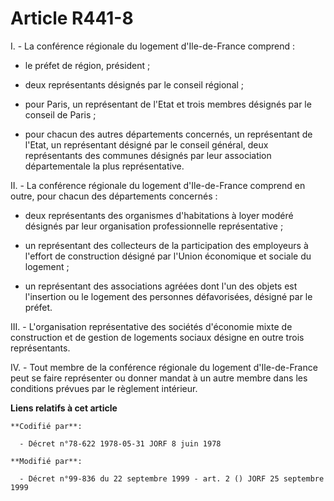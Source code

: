 # Article R441-8

I. - La conférence régionale du logement d'Ile-de-France comprend :

- le préfet de région, président ;

- deux représentants désignés par le conseil régional ;

- pour Paris, un représentant de l'Etat et trois membres désignés par le conseil de Paris ;

- pour chacun des autres départements concernés, un représentant de l'Etat, un représentant désigné par le conseil général,
deux représentants des communes désignés par leur association départementale la plus représentative.

II. - La conférence régionale du logement d'Ile-de-France comprend en outre, pour chacun des départements concernés :

- deux représentants des organismes d'habitations à loyer modéré désignés par leur organisation professionnelle
représentative ;

- un représentant des collecteurs de la participation des employeurs à l'effort de construction désigné par l'Union
économique et sociale du logement ;

- un représentant des associations agréées dont l'un des objets est l'insertion ou le logement des personnes défavorisées,
désigné par le préfet.

III. - L'organisation représentative des sociétés d'économie mixte de construction et de gestion de logements sociaux désigne
en outre trois représentants.

IV. - Tout membre de la conférence régionale du logement d'Ile-de-France peut se faire représenter ou donner mandat à un
autre membre dans les conditions prévues par le règlement intérieur.

**Liens relatifs à cet article**

	**Codifié par**:

	  - Décret n°78-622 1978-05-31 JORF 8 juin 1978

	**Modifié par**:

	  - Décret n°99-836 du 22 septembre 1999 - art. 2 () JORF 25 septembre 1999
